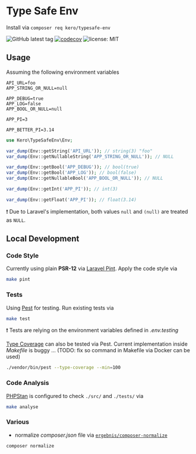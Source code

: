 # Type Safe Env

Install via `composer req kero/typesafe-env`

![GitHub latest tag](https://img.shields.io/github/v/tag/kingkero/typesafe-env) [![codecov](https://codecov.io/gh/kingkero/typesafe-env/graph/badge.svg?token=4EAAZYEAN3)](https://codecov.io/gh/kingkero/typesafe-env) ![license: MIT](https://img.shields.io/github/license/kingkero/typesafe-env)

## Usage

Assuming the following environment variables

```shell
API_URL=foo
APP_STRING_OR_NULL=null

APP_DEBUG=true
APP_LOG=false
APP_BOOL_OR_NULL=null

APP_PI=3

APP_BETTER_PI=3.14
```

```php
use Kero\TypeSafeEnv\Env;

var_dump(Env::getString('API_URL')); // string(3) "foo"
var_dump(Env::getNullableString('APP_STRING_OR_NULL')); // NULL

var_dump(Env::getBool('APP_DEBUG')); // bool(true)
var_dump(Env::getBool('APP_LOG')); // bool(false)
var_dump(Env::getNullableBool('APP_BOOL_OR_NULL')); // NULL

var_dump(Env::getInt('APP_PI')); // int(3)

var_dump(Env::getFloat('APP_PI')); // float(3.14)
```

❗ Due to Laravel's implementation, both values `null` and `(null)` are treated as `NULL`.

## Local Development

### Code Style

Currently using plain **PSR-12** via [Laravel Pint](https://laravel.com/docs/10.x/pint). Apply the code style via

```bash
make pint
```

### Tests

Using [Pest](https://pestphp.com/) for testing. Run existing tests via


```bash
make test
```

❗ Tests are relying on the environment variables defined in _.env.testing_

[Type Coverage](https://pestphp.com/docs/type-coverage) can also be tested via Pest. Current implementation inside _Makefile_ is buggy ... (TODO: fix so command in Makefile via Docker can be used)

```bash
./vendor/bin/pest --type-coverage --min=100
```

### Code Analysis

[PHPStan](https://phpstan.org/) is configured to check `./src/` and `./tests/` via

```bash
make analyse
```

### Various

- normalize _composer.json_ file via [`ergebnis/composer-normalize`](https://github.com/ergebnis/composer-normalize)

```bash
composer normalize
```
